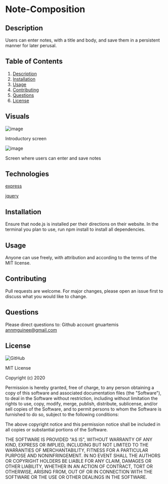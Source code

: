 # Note-Composition
## Description
Users can enter notes, with a title and body, and save them in a persistent manner for later perusal.

## Table of Contents
1. [Description](#-Description)
1. [Installation](#Installation)
1. [Usage](#Usage)
1. [Contributing](#Contributing)
1. [Questions](#Questions)
1. [License](#License)

## Visuals 

![image](https://user-images.githubusercontent.com/69055538/95547700-6949aa80-09b8-11eb-8d2e-18a5d8e0cf24.png)

Introductory screen

![image](https://user-images.githubusercontent.com/69055538/95547445-e1fc3700-09b7-11eb-92a0-1bfbd368d0a4.png)

Screen where users can enter and save notes

## Technologies 

[express](https://expressjs.com/)

[jquery](https://jquery.com/)

## Installation
Ensure that node.js is installed per their directions on their website. In the terminal you plan to use, run npm install to install all dependencies.

## Usage
Anyone can use freely, with attribution and according to the terms of the MIT license.
    
## Contributing
Pull requests are welcome. For major changes, please open an issue first to discuss what you would like to change.

## Questions
Please direct questions to:
Github account gnuartemis
annmguinee@gmail.com 

## License 

![GitHub](https://img.shields.io/github/license/gnuartemis/Note-Composition) 

MIT License

Copyright (c) 2020
    
Permission is hereby granted, free of charge, to any person obtaining a copy of this software and associated documentation files (the "Software"), to deal in the Software without restriction, including without limitation the rights to use, copy, modify, merge, publish, distribute, sublicense, and/or sell copies of the Software, and to permit persons to whom the Software is furnished to do so, subject to the following conditions:

The above copyright notice and this permission notice shall be included in all copies or substantial portions of the Software.

THE SOFTWARE IS PROVIDED "AS IS", WITHOUT WARRANTY OF ANY KIND, EXPRESS OR IMPLIED, INCLUDING BUT NOT LIMITED TO THE WARRANTIES OF MERCHANTABILITY, FITNESS FOR A PARTICULAR PURPOSE AND NONINFRINGEMENT. IN NO EVENT SHALL THE AUTHORS OR COPYRIGHT HOLDERS BE LIABLE FOR ANY CLAIM, DAMAGES OR OTHER LIABILITY, WHETHER IN AN ACTION OF CONTRACT, TORT OR OTHERWISE, ARISING FROM, OUT OF OR IN CONNECTION WITH THE SOFTWARE OR THE USE OR OTHER DEALINGS IN THE SOFTWARE.